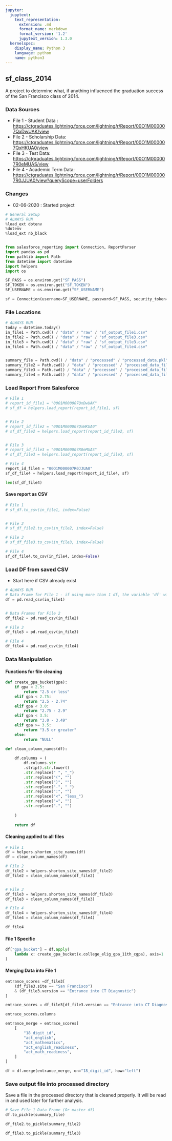 ```yaml
---
jupyter:
  jupytext:
    text_representation:
      extension: .md
      format_name: markdown
      format_version: '1.2'
      jupytext_version: 1.3.0
  kernelspec:
    display_name: Python 3
    language: python
    name: python3
---
```


## sf_class_2014

A project to determine what, if anything influenced the graduation success of the San Francisco class of 2014.

### Data Sources
- File 1 - Student Data : https://ctgraduates.lightning.force.com/lightning/r/Report/00O1M000007QxDwUAK/view
- File 2 - Scholarship Data:  https://ctgraduates.lightning.force.com/lightning/r/Report/00O1M000007QxHKUA0/view
- File 3 - Test Data:  https://ctgraduates.lightning.force.com/lightning/r/Report/00O1M000007R0eMUAS/view
- File 4 - Academic Term Data: https://ctgraduates.lightning.force.com/lightning/r/Report/00O1M000007R0JJUA0/view?queryScope=userFolders

### Changes
- 02-06-2020 : Started project

```python
# General Setup
# ALWAYS RUN
%load_ext dotenv
%dotenv
%load_ext nb_black


from salesforce_reporting import Connection, ReportParser
import pandas as pd
from pathlib import Path
from datetime import datetime
import helpers
import os

SF_PASS = os.environ.get("SF_PASS")
SF_TOKEN = os.environ.get("SF_TOKEN")
SF_USERNAME = os.environ.get("SF_USERNAME")

sf = Connection(username=SF_USERNAME, password=SF_PASS, security_token=SF_TOKEN)
```

### File Locations

```python
# ALWAYS RUN
today = datetime.today()
in_file1 = Path.cwd() / "data" / "raw" / "sf_output_file1.csv"
in_file2 = Path.cwd() / "data" / "raw" / "sf_output_file3.csv"
in_file3 = Path.cwd() / "data" / "raw" / "sf_output_file3.csv"
in_file4 = Path.cwd() / "data" / "raw" / "sf_output_file4.csv"


summary_file = Path.cwd() / "data" / "processed" / "processed_data.pkl"
summary_file2 = Path.cwd() / "data" / "processed" / "processed_data_file2.pkl"
summary_file3 = Path.cwd() / "data" / "processed" / "processed_data_file3.pkl"
summary_file4 = Path.cwd() / "data" / "processed" / "processed_data_file4.pkl"
```

### Load Report From Salesforce

```python
# File 1
# report_id_file1 = "00O1M000007QxDwUAK"
# sf_df = helpers.load_report(report_id_file1, sf)


# File 2
# report_id_file2 = "00O1M000007QxHKUA0"
# sf_df_file2 = helpers.load_report(report_id_file2, sf)


# File 3
# report_id_file3 = "00O1M000007R0eMUAS"
# sf_df_file3 = helpers.load_report(report_id_file3, sf)

# File 4
report_id_file4 = "00O1M000007R0JJUA0"
sf_df_file4 = helpers.load_report(report_id_file4, sf)


```

```python
len(sf_df_file4)
```

#### Save report as CSV

```python
# File 1
# sf_df.to_csv(in_file1, index=False)


# File 2
# sf_df_file2.to_csv(in_file2, index=False)

# File 3
# sf_df_file3.to_csv(in_file3, index=False)

# File 4
sf_df_file4.to_csv(in_file4, index=False)
```

### Load DF from saved CSV
* Start here if CSV already exist 

```python
# ALWAYS RUN
# Data Frame for File 1 - if using more than 1 df, the variable 'df' will refer to file 1
df = pd.read_csv(in_file1)


# Data Frames for File 2
df_file2 = pd.read_csv(in_file2)

# File 3
df_file3 = pd.read_csv(in_file3)

# File 4
df_file4 = pd.read_csv(in_file4)
```

### Data Manipulation


#### Functions for file cleaning

```python
def create_gpa_bucket(gpa):
    if gpa < 2.5:
        return "2.5 or less"
    elif gpa < 2.75:
        return "2.5 - 2.74"
    elif gpa < 3.0:
        return "2.75 - 2.9"
    elif gpa < 3.5:
        return "3.0 - 3.49"
    elif gpa >= 3.5:
        return "3.5 or greater"
    else:
        return "NULL"
```

```python
def clean_column_names(df):
    
    df.columns = (
        df.columns.str
        .strip().str.lower()
        .str.replace(" ", "_")
        .str.replace("(", "")
        .str.replace(")", "")
        .str.replace("-", "_")
        .str.replace(":", "")
        .str.replace("<", "less_")
        .str.replace("=", "")
        .str.replace(".", "")
        
    )
    
    return df

```

#### Cleaning applied to all files

```python
# File 1
df = helpers.shorten_site_names(df)
df = clean_column_names(df)

# File 2
df_file2 = helpers.shorten_site_names(df_file2)
df_file2 = clean_column_names(df_file2)


# File 3
df_file3 = helpers.shorten_site_names(df_file3)
df_file3 = clean_column_names(df_file3)

# File 4
df_file4 = helpers.shorten_site_names(df_file4)
df_file4 = clean_column_names(df_file4)
```

```python
df_file4
```

#### File 1 Specific

```python
df["gpa_bucket"] = df.apply(
    lambda x: create_gpa_bucket(x.college_elig_gpa_11th_cgpa), axis=1
)
```

#### Merging Data into File 1

```python
entrance_scores =df_file3[
    (df_file3.site == "San Francisco")
    & (df_file3.version == "Entrance into CT Diagnostic")
]

```

```python
entrace_scores = df_file3[df_file3.version == "Entrance into CT Diagnostic"]
```

```python
entrace_scores.columns
```

```python
entrance_merge = entrace_scores[
    [
        "18_digit_id",
        "act_english",
        "act_mathematics",
        "act_english_readiness",
        "act_math_readiness",
    ]
]
```

```python
df = df.merge(entrance_merge, on="18_digit_id", how="left")
```

### Save output file into processed directory

Save a file in the processed directory that is cleaned properly. It will be read in and used later for further analysis.

```python
# Save File 1 Data Frame (Or master df)
df.to_pickle(summary_file)

df_file2.to_pickle(summary_file2)

df_file3.to_pickle(summary_file3)
```

```python

```
